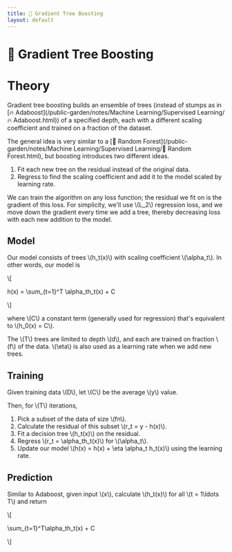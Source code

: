 ```yaml
---
title: 🎍 Gradient Tree Boosting
layout: default
---
```


# 🎍 Gradient Tree Boosting

# Theory
Gradient tree boosting builds an ensemble of trees (instead of stumps as in [🔥 Adaboost](/public-garden/notes/Machine Learning/Supervised Learning/🔥 Adaboost.html)) of a specified depth, each with a different scaling coefficient and trained on a fraction of the dataset.

The general idea is very similar to a [🌲 Random Forest](/public-garden/notes/Machine Learning/Supervised Learning/🌲 Random Forest.html), but boosting introduces two different ideas.
1.  Fit each new tree on the residual instead of the original data.
2.  Regress to find the scaling coefficient and add it to the model scaled by learning rate.

We can train the algorithm on any loss function; the residual we fit on is the gradient of this loss. For simplicity, we'll use \\(L_2\\) regression loss, and we move down the gradient every time we add a tree, thereby decreasing loss with each new addition to the model.

## Model
Our model consists of trees \\(h_t(x)\\) with scaling coefficient \\(\alpha_t\\). In other words, our model is 

\\[

h(x) = \sum_{t=1}^T \alpha_th_t(x) + C

\\]

where \\(C\\) a constant term (generally used for regression) that's equivalent to \\(h_0(x) = C\\).

The \\(T\\) trees are limited to depth \\(d\\), and each are trained on fraction \\(f\\) of the data. \\(\eta\\) is also used as a learning rate when we add new trees.

## Training
Given training data \\(D\\), let \\(C\\) be the average \\(y\\) value.

Then, for \\(T\\) iterations,
1. Pick a subset of the data of size \\(fn\\).
2. Calculate the residual of this subset \\(r_t = y - h(x)\\).
3. Fit a decision tree \\(h_t(x)\\) on the residual.
4. Regress \\(r_t = \alpha_th_t(x)\\) for \\(\alpha_t\\).
5. Update our model \\(h(x) = h(x) + \eta \alpha_t h_t(x)\\) using the learning rate.

## Prediction
Similar to Adaboost, given input \\(x\\), calculate \\(h_t(x)\\) for all \\(t = 1\ldots T\\) and return 

\\[

\sum_{t=1}^T\alpha_th_t(x) + C

\\]
